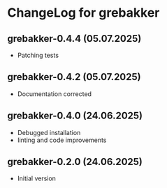 # ChangeLog for grebakker

## grebakker-0.4.4 (05.07.2025)
* Patching tests

## grebakker-0.4.2 (05.07.2025)
* Documentation corrected

## grebakker-0.4.0 (24.06.2025)
* Debugged installation
* linting and code improvements

## grebakker-0.2.0 (24.06.2025)
* Initial version



